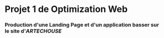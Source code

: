 # Projet 1 de Optimization Web

### Production d'une Landing Page et d'un application basser sur le site d'*ARTECHOUSE*
